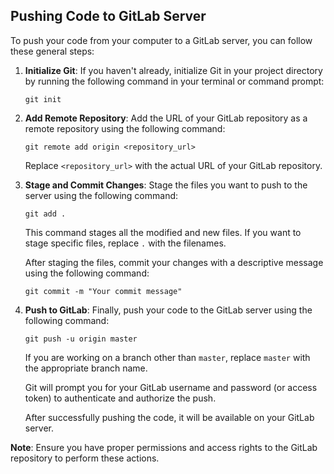 

## Pushing Code to GitLab Server

To push your code from your computer to a GitLab server, you can follow these general steps:

1. **Initialize Git**: If you haven't already, initialize Git in your project directory by running the following command in your terminal or command prompt:
   ```shell
   git init
   ```

2. **Add Remote Repository**: Add the URL of your GitLab repository as a remote repository using the following command:
   ```shell
   git remote add origin <repository_url>
   ```
   Replace `<repository_url>` with the actual URL of your GitLab repository.

3. **Stage and Commit Changes**: Stage the files you want to push to the server using the following command:
   ```shell
   git add .
   ```
   This command stages all the modified and new files. If you want to stage specific files, replace `.` with the filenames.

   After staging the files, commit your changes with a descriptive message using the following command:
   ```shell
   git commit -m "Your commit message"
   ```

4. **Push to GitLab**: Finally, push your code to the GitLab server using the following command:
   ```shell
   git push -u origin master
   ```
   If you are working on a branch other than `master`, replace `master` with the appropriate branch name.

   Git will prompt you for your GitLab username and password (or access token) to authenticate and authorize the push.

   After successfully pushing the code, it will be available on your GitLab server.

**Note**: Ensure you have proper permissions and access rights to the GitLab repository to perform these actions.
